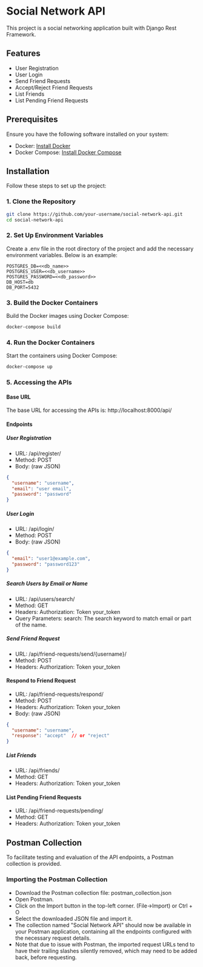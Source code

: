 # Social Network API

This project is a social networking application built with Django Rest Framework.

## Features

- User Registration
- User Login
- Send Friend Requests
- Accept/Reject Friend Requests
- List Friends
- List Pending Friend Requests

## Prerequisites

Ensure you have the following software installed on your system:

- Docker: [Install Docker](https://docs.docker.com/get-docker/)
- Docker Compose: [Install Docker Compose](https://docs.docker.com/compose/install/)

## Installation

Follow these steps to set up the project:

### 1. Clone the Repository

```bash
git clone https://github.com/your-username/social-network-api.git
cd social-network-api
```

### 2. Set Up Environment Variables
Create a .env file in the root directory of the project and add the necessary environment variables. Below is an example:
```
POSTGRES_DB=<<db_name>>
POSTGRES_USER=<<db_username>>
POSTGRES_PASSWORD=<<db_password>>
DB_HOST=db
DB_PORT=5432
```

### 3. Build the Docker Containers
Build the Docker images using Docker Compose:
```bash
docker-compose build
```

### 4. Run the Docker Containers
Start the containers using Docker Compose:

```bash
docker-compose up
```

### 5. Accessing the APIs
#### Base URL
 The base URL for accessing the APIs is: http://localhost:8000/api/

#### Endpoints

##### User Registration
* URL: /api/register/
* Method: POST
* Body: (raw JSON)
```json
{
  "username": "username",
  "email": "user email",
  "password": "password"
}
```
##### User Login
* URL: /api/login/
* Method: POST
* Body: (raw JSON)
```json
{
  "email": "user1@example.com",
  "password": "password123"
}
```
##### Search Users by Email or Name
* URL: /api/users/search/
* Method: GET
* Headers: Authorization: Token your_token
* Query Parameters: search: The search keyword to match email or part of the name.

##### Send Friend Request
* URL: /api/friend-requests/send/{username}/
* Method: POST
* Headers: Authorization: Token your_token
#### Respond to Friend Request
* URL: /api/friend-requests/respond/
* Method: POST
* Headers: Authorization: Token your_token
* Body: (raw JSON)
```json
{
  "username": "username",
  "response": "accept"  // or "reject"
}
```
##### List Friends
* URL: /api/friends/
* Method: GET
* Headers: Authorization: Token your_token
#### List Pending Friend Requests
* URL: /api/friend-requests/pending/
* Method: GET
* Headers: Authorization: Token your_token

## Postman Collection
To facilitate testing and evaluation of the API endpoints, a Postman collection is provided.

### Importing the Postman Collection
* Download the Postman collection file: postman_collection.json
* Open Postman.
* Click on the Import button in the top-left corner. (File->Import) or Ctrl + O
* Select the downloaded JSON file and import it.
* The collection named "Social Network API" should now be available in your Postman application, containing all the endpoints configured with the necessary request details.
* Note that due to issue with Postman, the imported request URLs tend to have their trailing slashes silently removed, which may need to be added back, before requesting.
